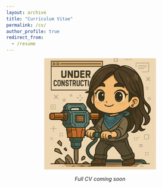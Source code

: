```yaml
---
layout: archive
title: "Curriculum Vitae"
permalink: /cv/
author_profile: true
redirect_from:
  - /resume
---
```


<p align="center">
  <img src="images/under_construction_compressed.jpg" width="300" alt="Under Construction">
</p>

<p align="center">
  <em>Full CV coming soon  </em>
</p>


